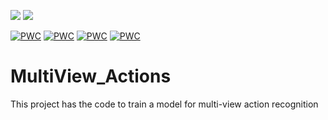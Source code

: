 <a href='https://nylesiddiqui.github.io/DVANet_webpage'><img src='https://img.shields.io/badge/Project-Page-Green'></a> <a href='https://arxiv.org/abs/2312.05719'><img src='https://img.shields.io/badge/Paper-Arxiv-red'></a> 


[![PWC](https://img.shields.io/endpoint.svg?url=https://paperswithcode.com/badge/dvanet-disentangling-view-and-action-features/action-recognition-on-n-ucla)](https://paperswithcode.com/sota/action-recognition-on-n-ucla?p=dvanet-disentangling-view-and-action-features)
[![PWC](https://img.shields.io/endpoint.svg?url=https://paperswithcode.com/badge/dvanet-disentangling-view-and-action-features/action-recognition-in-videos-on-pku-mmd)](https://paperswithcode.com/sota/action-recognition-in-videos-on-pku-mmd?p=dvanet-disentangling-view-and-action-features)
[![PWC](https://img.shields.io/endpoint.svg?url=https://paperswithcode.com/badge/dvanet-disentangling-view-and-action-features/action-recognition-in-videos-on-ntu-rgbd-120)](https://paperswithcode.com/sota/action-recognition-in-videos-on-ntu-rgbd-120?p=dvanet-disentangling-view-and-action-features)
[![PWC](https://img.shields.io/endpoint.svg?url=https://paperswithcode.com/badge/dvanet-disentangling-view-and-action-features/action-recognition-in-videos-on-ntu-rgbd)](https://paperswithcode.com/sota/action-recognition-in-videos-on-ntu-rgbd?p=dvanet-disentangling-view-and-action-features)


# MultiView_Actions

This project has the code to train a model for multi-view action recognition 
